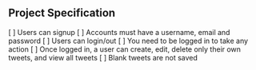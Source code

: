 ## Project Specification

[ ] Users can signup
[ ] Accounts must have a username, email and password
[ ] Users can login/out
[ ] You need to be logged in to take any action
[ ] Once logged in, a user can create, edit, delete only their own tweets, and view all tweets
[ ] Blank tweets are not saved
